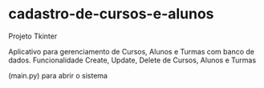 # cadastro-de-cursos-e-alunos

Projeto Tkinter

Aplicativo para gerenciamento de Cursos, Alunos e Turmas com banco de dados.
Funcionalidade Create, Update, Delete de Cursos, Alunos e Turmas

(main.py) para abrir o sistema


